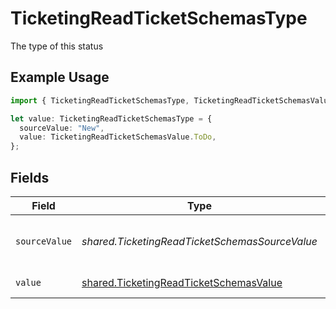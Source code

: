 # TicketingReadTicketSchemasType

The type of this status

## Example Usage

```typescript
import { TicketingReadTicketSchemasType, TicketingReadTicketSchemasValue } from "@stackone/stackone-client-ts/sdk/models/shared";

let value: TicketingReadTicketSchemasType = {
  sourceValue: "New",
  value: TicketingReadTicketSchemasValue.ToDo,
};
```

## Fields

| Field                                                                                                   | Type                                                                                                    | Required                                                                                                | Description                                                                                             | Example                                                                                                 |
| ------------------------------------------------------------------------------------------------------- | ------------------------------------------------------------------------------------------------------- | ------------------------------------------------------------------------------------------------------- | ------------------------------------------------------------------------------------------------------- | ------------------------------------------------------------------------------------------------------- |
| `sourceValue`                                                                                           | *shared.TicketingReadTicketSchemasSourceValue*                                                          | :heavy_minus_sign:                                                                                      | The source value of this status type                                                                    | New                                                                                                     |
| `value`                                                                                                 | [shared.TicketingReadTicketSchemasValue](../../../sdk/models/shared/ticketingreadticketschemasvalue.md) | :heavy_minus_sign:                                                                                      | The type of this status                                                                                 | to-do                                                                                                   |